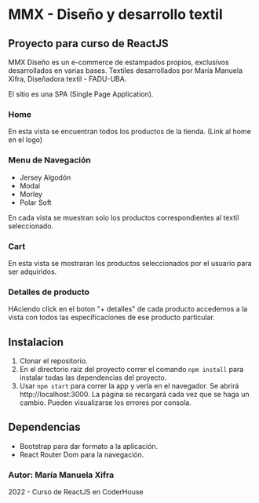# MMX - Diseño y desarrollo textil

## Proyecto para curso de ReactJS

MMX Diseño es un e-commerce de estampados propios, exclusivos desarrollados en varias bases. Textiles desarrollados por María Manuela Xifra, Diseñadora textil - FADU-UBA.  

El sitio es una SPA (Single Page Application).

### Home

En esta vista se encuentran todos los productos de la tienda. (Link al home en el logo)

### Menu de Navegación 

* Jersey Algodón 
* Modal
* Morley
* Polar Soft

En cada vista se muestran solo los productos correspondientes al textil seleccionado. 

### Cart

En esta vista se mostraran los productos seleccionados por el usuario para ser adquiridos. 

### Detalles de producto

HAciendo click en el boton "+ detalles" de cada producto accedemos a la vista con todos las especificaciones de ese producto particular. 


## Instalacion

1. Clonar el repositorio.
2. En el directorio raiz del proyecto correr el comando `npm install` para instalar todas las dependencias del proyecto. 
3. Usar `npm start` para correr la app y verla en el navegador. Se abrirá http://localhost:3000. La página se recargará cada vez que se haga un cambio. Pueden visualizarse los errores por consola. 

## Dependencias

 * Bootstrap para dar formato a la aplicación.
 * React Router Dom para la navegación. 

 ### Autor: María Manuela Xifra
2022 - Curso de ReactJS en CoderHouse